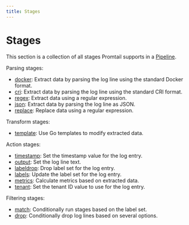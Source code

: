 ```yaml
---
title: Stages
---
```

# Stages

This section is a collection of all stages Promtail supports in a
[Pipeline](../pipelines/).

Parsing stages:

  - [docker](docker/): Extract data by parsing the log line using the standard Docker format.
  - [cri](cri/): Extract data by parsing the log line using the standard CRI format.
  - [regex](regex/): Extract data using a regular expression.
  - [json](json/): Extract data by parsing the log line as JSON.
  - [replace](replace/): Replace data using a regular expression.

Transform stages:

  - [template](template/): Use Go templates to modify extracted data.

Action stages:

  - [timestamp](timestamp/): Set the timestamp value for the log entry.
  - [output](output/): Set the log line text.
  - [labeldrop](labeldrop/): Drop label set for the log entry.
  - [labels](labels/): Update the label set for the log entry.
  - [metrics](metrics/): Calculate metrics based on extracted data.
  - [tenant](tenant/): Set the tenant ID value to use for the log entry.

Filtering stages:

  - [match](match/): Conditionally run stages based on the label set.
  - [drop](drop/): Conditionally drop log lines based on several options.
